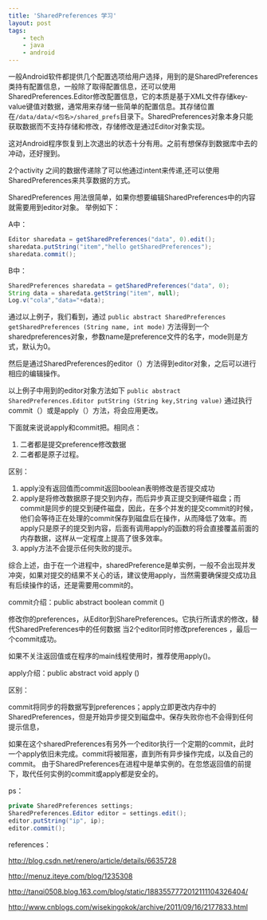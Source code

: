 ```yaml
---
title: 'SharedPreferences 学习'
layout: post
tags:
    - tech
    - java
    - android
---
```


一般Android软件都提供几个配置选项给用户选择，用到的是SharedPreferences类持有配置信息，一般除了取得配置信息，还可以使用SharedPreferences.Editor修改配置信息，它的本质是基于XML文件存储key-value键值对数据，通常用来存储一些简单的配置信息。其存储位置在`/data/data/<包名>/shared_prefs`目录下。SharedPreferences对象本身只能获取数据而不支持存储和修改，存储修改是通过Editor对象实现。

这对Android程序恢复到上次退出的状态十分有用。之前有想保存到数据库中去的冲动，还好搜到。

2个activity 之间的数据传递除了可以他通过intent来传递,还可以使用SharedPreferences来共享数据的方式。

SharedPreferences 用法很简单，如果你想要编辑SharedPreferences中的内容就需要用到editor对象。
举例如下：

A中：

```java
Editor sharedata = getSharedPreferences("data", 0).edit();  
sharedata.putString("item","hello getSharedPreferences");  
sharedata.commit();  
```

B中：

```java
SharedPreferences sharedata = getSharedPreferences("data", 0);  
String data = sharedata.getString("item", null);  
Log.v("cola","data="+data); 
```

通过以上例子，我们看到，通过
`public abstract SharedPreferences getSharedPreferences (String name, int mode)`
方法得到一个sharedpreferences对象，参数name是preference文件的名字，mode则是方式，默认为0。

然后是通过SharedPreferences的editor（）方法得到editor对象，之后可以进行相应的编辑操作。

以上例子中用到的editor对象方法如下
`public abstract SharedPreferences.Editor putString (String key,String value)`
通过执行commit（）或是apply（）方法，将会应用更改。

下面就来说说apply和commit把。相同点：

1. 二者都是提交preference修改数据
2. 二者都是原子过程。

区别：

1. apply没有返回值而commit返回boolean表明修改是否提交成功
2. apply是将修改数据原子提交到内存，而后异步真正提交到硬件磁盘；而commit是同步的提交到硬件磁盘，因此，在多个并发的提交commit的时候，他们会等待正在处理的commit保存到磁盘后在操作，从而降低了效率。而apply只是原子的提交到内容，后面有调用apply的函数的将会直接覆盖前面的内存数据，这样从一定程度上提高了很多效率。
3. apply方法不会提示任何失败的提示。

综合上述，由于在一个进程中，sharedPreference是单实例，一般不会出现并发冲突，如果对提交的结果不关心的话，建议使用apply，当然需要确保提交成功且有后续操作的话，还是需要用commit的。

commit介绍：public abstract boolean commit ()

修改你的preferences，从Editor到SharePreferences。它执行所请求的修改，替代SharedPreferences中的任何数据
当2个editor同时修改preferences ，最后一个commit成功。

如果不关注返回值或在程序的main线程使用时，推荐使用apply()。

apply介绍：public abstract void apply ()

区别：

commit将同步的将数据写到preferences；apply立即更改内存中的SharedPreferences，但是开始异步提交到磁盘中。保存失败你也不会得到任何提示信息，

如果在这个sharedPreferences有另外一个editor执行一个定期的commit，此时一个apply依旧未完成。commit将被阻塞，直到所有异步操作完成，以及自己的commit。
由于SharedPreferences在进程中是单实例的。在忽悠返回值的前提下，取代任何实例的commit或apply都是安全的。

ps：

```java
private SharedPreferences settings;  
SharedPreferences.Editor editor = settings.edit();  
editor.putString("ip", ip);  
editor.commit();  
```

references：

http://blog.csdn.net/renero/article/details/6635728

http://menuz.iteye.com/blog/1235308

http://tanqi0508.blog.163.com/blog/static/1883557772012111104326404/

http://www.cnblogs.com/wisekingokok/archive/2011/09/16/2177833.html